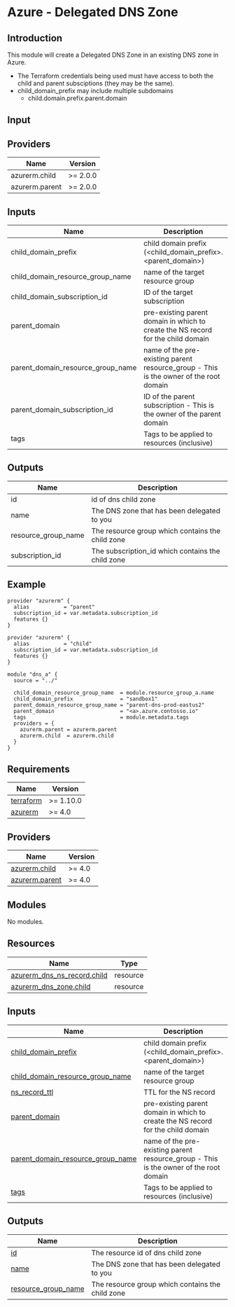 # Azure - Delegated DNS Zone

## Introduction

This module will create a Delegated DNS Zone in an existing DNS zone in Azure. 
* The Terraform credentials being used must have access to both the child and parent subsciptions (they may be the same).
* child_domain_prefix may include multiple subdomains
  - child.domain.prefix.parent.domain

## Input

<!--- BEGIN_TF_DOCS --->
## Providers

| Name | Version |
|------|---------|
| azurerm.child | >= 2.0.0 |
| azurerm.parent | >= 2.0.0 |

## Inputs

| Name | Description | Type | Default | Required |
|------|-------------|------|---------|:-----:|
| child\_domain\_prefix | child domain prefix (<child\_domain\_prefix>.<parent\_domain>) | `string` | n/a | yes |
| child\_domain\_resource\_group\_name | name of the target resource group | `string` | n/a | yes |
| child\_domain\_subscription\_id | ID of the target subscription | `string` | n/a | yes |
| parent\_domain | pre-existing parent domain in which to create the NS record for the child domain | `string` | n/a | yes |
| parent\_domain\_resource\_group\_name | name of the pre-existing parent resource\_group - This is the owner of the root domain | `string` | n/a | yes |
| parent\_domain\_subscription\_id | ID of the parent subscription - This is the owner of the parent domain | `string` | n/a | yes |
| tags | Tags to be applied to resources (inclusive) | `map(string)` | n/a | yes |

## Outputs

| Name | Description |
|------|-------------|
| id | id of dns child zone |
| name | The DNS zone that has been delegated to you |
| resource\_group\_name | The resource group which contains the child zone |
| subscription\_id | The subscription\_id which contains the child zone |
<!--- END_TF_DOCS --->

## Example

~~~~
provider "azurerm" {
  alias           = "parent"
  subscription_id = var.metadata.subscription_id
  features {}
}

provider "azurerm" {
  alias           = "child"
  subscription_id = var.metadata.subscription_id
  features {}
}

module "dns_a" {
  source = "../"

  child_domain_resource_group_name  = module.resource_group_a.name
  child_domain_prefix               = "sandbox1"
  parent_domain_resource_group_name = "parent-dns-prod-eastus2"
  parent_domain                     = "<a>.azure.contosso.io"
  tags                              = module.metadata.tags
  providers = {
    azurerm.parent = azurerm.parent
    azurerm.child  = azurerm.child
  }
}

~~~~

<!-- BEGIN_TF_DOCS -->
## Requirements

| Name | Version |
|------|---------|
| <a name="requirement_terraform"></a> [terraform](#requirement\_terraform) | >= 1.10.0 |
| <a name="requirement_azurerm"></a> [azurerm](#requirement\_azurerm) | >= 4.0 |

## Providers

| Name | Version |
|------|---------|
| <a name="provider_azurerm.child"></a> [azurerm.child](#provider\_azurerm.child) | >= 4.0 |
| <a name="provider_azurerm.parent"></a> [azurerm.parent](#provider\_azurerm.parent) | >= 4.0 |

## Modules

No modules.

## Resources

| Name | Type |
|------|------|
| [azurerm_dns_ns_record.child](https://registry.terraform.io/providers/hashicorp/azurerm/latest/docs/resources/dns_ns_record) | resource |
| [azurerm_dns_zone.child](https://registry.terraform.io/providers/hashicorp/azurerm/latest/docs/resources/dns_zone) | resource |

## Inputs

| Name | Description | Type | Default | Required |
|------|-------------|------|---------|:--------:|
| <a name="input_child_domain_prefix"></a> [child\_domain\_prefix](#input\_child\_domain\_prefix) | child domain prefix (<child\_domain\_prefix>.<parent\_domain>) | `string` | n/a | yes |
| <a name="input_child_domain_resource_group_name"></a> [child\_domain\_resource\_group\_name](#input\_child\_domain\_resource\_group\_name) | name of the target resource group | `string` | n/a | yes |
| <a name="input_ns_record_ttl"></a> [ns\_record\_ttl](#input\_ns\_record\_ttl) | TTL for the NS record | `number` | `300` | no |
| <a name="input_parent_domain"></a> [parent\_domain](#input\_parent\_domain) | pre-existing parent domain in which to create the NS record for the child domain | `string` | n/a | yes |
| <a name="input_parent_domain_resource_group_name"></a> [parent\_domain\_resource\_group\_name](#input\_parent\_domain\_resource\_group\_name) | name of the pre-existing parent resource\_group - This is the owner of the root domain | `string` | n/a | yes |
| <a name="input_tags"></a> [tags](#input\_tags) | Tags to be applied to resources (inclusive) | `map(string)` | n/a | yes |

## Outputs

| Name | Description |
|------|-------------|
| <a name="output_id"></a> [id](#output\_id) | The resource id of dns child zone |
| <a name="output_name"></a> [name](#output\_name) | The DNS zone that has been delegated to you |
| <a name="output_resource_group_name"></a> [resource\_group\_name](#output\_resource\_group\_name) | The resource group which contains the child zone |
<!-- END_TF_DOCS -->